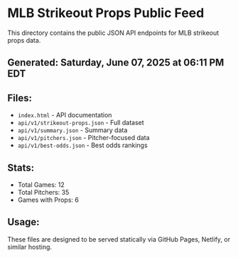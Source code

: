 # MLB Strikeout Props Public Feed

This directory contains the public JSON API endpoints for MLB strikeout props data.

## Generated: Saturday, June 07, 2025 at 06:11 PM EDT

## Files:
- `index.html` - API documentation
- `api/v1/strikeout-props.json` - Full dataset
- `api/v1/summary.json` - Summary data
- `api/v1/pitchers.json` - Pitcher-focused data  
- `api/v1/best-odds.json` - Best odds rankings

## Stats:
- Total Games: 12
- Total Pitchers: 35
- Games with Props: 6

## Usage:
These files are designed to be served statically via GitHub Pages, Netlify, or similar hosting.
